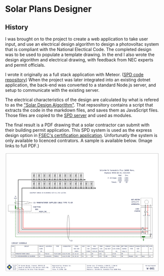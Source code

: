 # Solar Plans Designer

## History

I was brought on to the project to create a web application to take user input, and use an electrical design algorithm to design a photovoltac system that is compliant with the National Electical Code. The completed design was to be used to populate a template drawing. In the end I also wrote the design algorithm and electrical drawing, with feedback from NEC experts and permit officials.

I wrote it originally as a full stack application with Meteor. ([SPD code repository](https://github.com/FSEC/SPD))
When the project was later integrated into an existing dotnet application, the back-end was converted to a standard Node.js server, and setup to communicate with the existing server.

The electrical characteristics of the design are calculated by what is refered to as the ["Solar Design Algorithm"](https://github.com/FSEC/solar_design_algorithm). That repsository contains a script that extracts the code in the markdown files, and saves them as JavaScript files. Those files are copied to the [SPD server](https://github.com/FSEC/SPD_server) and used as modules.

The final result is a PDF drawing that a solar contractor can submit with their building permit application. This SPD system is used as the express design option in [FSEC's certification application](https://scp.fsec.ucf.edu/). Unfortunatly the system is only available to licenced contrators. A sample is available below. (Image links to full PDF.)

[![Sample Drawing|class:image_full_width](assets/FSEC/PV_drawing_1572.png)](assets/FSEC/PV_drawing_1572.pdf)

